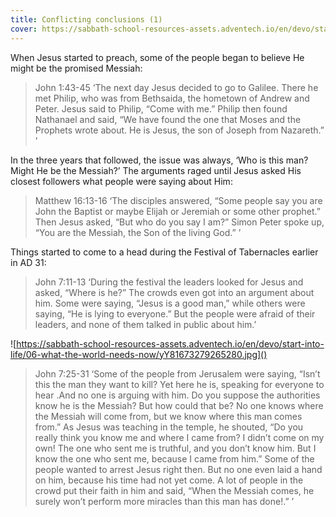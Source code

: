 ```yaml
---
title: Conflicting conclusions (1)
cover: https://sabbath-school-resources-assets.adventech.io/en/devo/start-into-life/06-what-the-world-needs-now/BAt1673279162958.jpg
---
```


When Jesus started to preach, some of the people began to believe He might be the promised Messiah:

> <callout>John 1:43-45</callout>
> ‘The next day Jesus decided to go to Galilee. There he met Philip, who was from Bethsaida, the hometown of Andrew and Peter. Jesus said to Philip, “Come with me.” Philip then found Nathanael and said, “We have found the one that Moses and the Prophets wrote about. He is Jesus, the son of Joseph from Nazareth.” ’ 

In the three years that followed, the issue was always, ‘Who is this man? Might He be the Messiah?’ The arguments raged until Jesus asked His closest followers what people were saying about Him:

> <callout>Matthew 16:13-16</callout>
> ‘The disciples answered, “Some people say you are John the Baptist or maybe Elijah or Jeremiah or some other prophet.” Then Jesus asked, “But who do you say I am?” Simon Peter spoke up, “You are the Messiah, the Son of the living God.” ’

Things started to come to a head during the Festival of Tabernacles earlier in AD 31:

> <callout>John 7:11-13</callout>
> ‘During the festival the leaders looked for Jesus and asked, “Where is he?” The crowds even got into an argument about him. Some were saying, “Jesus is a good man,” while others were saying, “He is lying to everyone.” But the people were afraid of their leaders, and none of them talked in public about him.’ 

![https://sabbath-school-resources-assets.adventech.io/en/devo/start-into-life/06-what-the-world-needs-now/yY81673279265280.jpg]()

> <callout>John 7:25-31</callout>
> ‘Some of the people from Jerusalem were saying, “Isn’t this the man they want to kill? Yet here he is, speaking for everyone to hear .And no one is arguing with him. Do you suppose the authorities know he is the Messiah? But how could that be? No one knows where the Messiah will come from, but we know where this man comes from.” As Jesus was teaching in the temple, he shouted, “Do you really think you know me and where I came from? I didn’t come on my own! The one who sent me is truthful, and you don’t know him. But I know the one who sent me, because I came from him.” Some of the people wanted to arrest Jesus right then. But no one even laid a hand on him, because his time had not yet come. A lot of people in the crowd put their faith in him and said, “When the Messiah comes, he surely won’t perform more miracles than this man has done!.” ’ 